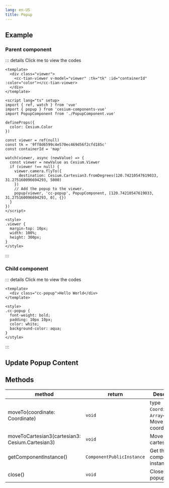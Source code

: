 ```yaml
---
lang: en-US
title: Popup
---
```


## Example

<PopupDefault />

### Parent component

::: details Click me to view the codes

```vue
<template>
  <div class="viewer">
    <cc-tian-viewer v-model="viewer" :tk="tk" :id="containerId" :color="color"></cc-tian-viewer>
  </div>
</template>

<script lang="ts" setup>
import { ref, watch } from 'vue'
import { popup } from 'cesium-components-vue'
import PopupComponent from './PopupComponent.vue'

defineProps({
  color: Cesium.Color
})

const viewer = ref(null)
const tk = '9ff8d6599c4e570ec469d56f2cfd185c'
const containerId = 'map'

watch(viewer, async (newValue) => {
  const viewer = newValue as Cesium.Viewer
  if (viewer !== null) {
    viewer.camera.flyTo({
      destination: Cesium.Cartesian3.fromDegrees(120.74210547619033, 31.275160096694293, 5000)
    })
    // Add the popup to the viewer.
    popup(viewer, 'cc-popup', PopupComponent, [120.74210547619033, 31.275160096694293, 0], {})
  }
})
</script>

<style>
.viewer {
  margin-top: 10px;
  width: 100%;
  height: 300px;
}
</style>
```

:::

### Child component

::: details Click me to view the codes

```vue
<template>
  <div class="cc-popup">Hello World</div>
</template>

<style>
.cc-popup {
  font-weight: bold;
  padding: 10px 10px;
  color: white;
  background-color: aqua;
}
</style>
```

:::

## Update Popup Content

## Methods

<!-- prettier-ignore -->
| method | return | Description |
| ------ | ------ | ----------- |
| moveTo(coordinate: Coordinate) | `void` | type `Coordinate` = `Array<number>`, Move to the coordinate. |
| moveToCartesian3(cartesian3: Cesium.Cartesian3) | `void` | Move to the cartesian3.  |
| getComponentInstance() | `ComponentPublicInstance` | Get the popup component instance. |
| close() | `void` | Close the popup. |

